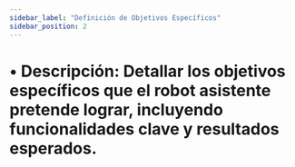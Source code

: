 ```yaml
---
sidebar_label: "Definición de Objetivos Específicos"
sidebar_position: 2
---
```


# •	Descripción: Detallar los objetivos específicos que el robot asistente pretende lograr, incluyendo funcionalidades clave y resultados esperados.
